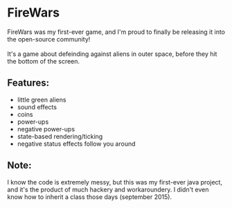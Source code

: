 <h1>FireWars</h1>
<p>
FireWars was my first-ever game, and I'm proud to finally be releasing it into the open-source community!
<br>
<br>
It's a game about defeinding against aliens in outer space, before they hit the bottom of the screen.
</p>
<h2>Features:</h2>
<ul>
<li>little green aliens</li>
<li>sound effects</li>
<li>coins</li>
<li>power-ups</li>
<li>negative power-ups</li>
<li>state-based rendering/ticking</li>
<li>negative status effects follow you around</li>
</ul>
<h2>Note:</h2>
<p>I know the code is extremely messy, but this was my first-ever java project, and it's the product of much hackery and workaroundery. I didn't even know how to inherit a class those days (september 2015).</p>
